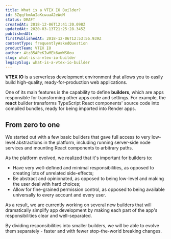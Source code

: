 ```yaml
---
title: What is a VTEX IO Builder?
id: 5ZqqfbmAuIaKcwaaA2eWoM
status: DRAFT
createdAt: 2018-12-06T12:41:20.098Z
updatedAt: 2020-03-13T21:25:28.345Z
publishedAt: 
firstPublishedAt: 2018-12-06T12:53:56.939Z
contentType: frequentlyAskedQuestion
productTeam: VTEX IO
author: 4tz85APeKIwMEk6amWS0ou
slug: what-is-a-vtex-io-builder
legacySlug: what-is-a-vtex-io-builder
---
```


**VTEX IO** is a serverless development environment that allows you to easily build high-quality, ready-for-production web applications. 

One of its main features is the capability to define **builders**, which are apps responsible for transforming other apps code and settings. For example, the **react** builder transforms TypeScript React components' source code into compiled bundles, ready for being imported into Render apps.

## From zero to one

We started out with a few basic builders that gave full access to very low-level abstractions in the platform, including running server-side node services and mounting React components to arbitrary paths.

As the platform evolved, we realized that it's important for builders to:

* Have very well-defined and minimal responsibilities, as opposed to creating lots of unrelated side-effects;
* Be abstract and opinionated, as opposed to being low-level and making the user deal with hard choices;
* Allow for fine-grained permission control, as opposed to being available universally to every account and every user.

As a result, we are currently working on several new builders that will dramatically simplify app development by making each part of the app's responsibilities clear and well-separated. 

By dividing responsibilities into smaller builders, we will be able to evolve them separately - faster and with fewer stop-the-world breaking changes.



